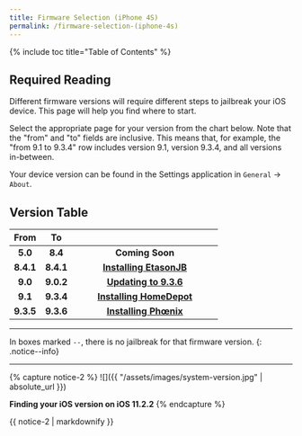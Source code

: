 ```yaml
---
title: Firmware Selection (iPhone 4S)
permalink: /firmware-selection-(iphone-4s)
---
```


{% include toc title="Table of Contents" %}

## Required Reading

Different firmware versions will require different steps to jailbreak your iOS device. This page will help you find where to start.

Select the appropriate page for your version from the chart below. Note that the "from" and "to" fields are inclusive. This means that, for example, the "from 9.1 to 9.3.4" row includes version 9.1, version 9.3.4, and all versions in-between.

Your device version can be found in the Settings application in `General` -> `About`.

## Version Table

<table>
  <colgroup>
    <col span="1" style="width: 15%;">
    <col span="1" style="width: 15%;">
    <col span="1" style="width: 70%;">
  </colgroup>
  <thead>
    <tr>
      <th style="text-align: center; font-weight: bold;">From</th>
      <th style="text-align: center; font-weight: bold;">To</th>
      <th style="text-align: center; font-weight: bold;"></th>
    </tr>
  </thead>
  <tbody>
    <tr>
      <td style="text-align: center; font-weight: bold;">5.0</td>
      <td style="text-align: center; font-weight: bold;">8.4</td>
      <td style="text-align: center; font-weight: bold;">Coming Soon</td>
    </tr>
    <tr>
      <td style="text-align: center; font-weight: bold;">8.4.1</td>
      <td style="text-align: center; font-weight: bold;">8.4.1</td>
      <td style="text-align: center; font-weight: bold;"><a href="installing-etasonjb">Installing EtasonJB</a></td>
    </tr>
    <tr>
      <td style="text-align: center; font-weight: bold;">9.0</td>
      <td style="text-align: center; font-weight: bold;">9.0.2</td>
      <td style="text-align: center; font-weight: bold;"><a href="updating-to-9-3-6">Updating to 9.3.6</a></td>
    </tr>
    <tr>
      <td style="text-align: center; font-weight: bold;">9.1</td>
      <td style="text-align: center; font-weight: bold;">9.3.4</td>
      <td style="text-align: center; font-weight: bold;"><a href="installing-homedepot">Installing HomeDepot</a></td>
    </tr>
    <tr>
      <td style="text-align: center; font-weight: bold;">9.3.5</td>
      <td style="text-align: center; font-weight: bold;">9.3.6</td>
      <td style="text-align: center; font-weight: bold;"><a href="installing-phoenix">Installing Phœnix</a></td>
    </tr>
  </tbody>
</table>

---

In boxes marked `--`, there is no jailbreak for that firmware version.
{: .notice--info}

---
{% capture notice-2 %}
![]({{ "/assets/images/system-version.jpg" | absolute_url }})

**Finding your iOS version on iOS 11.2.2**
{% endcapture %}

<div class="notice">{{ notice-2 | markdownify }}</div>
